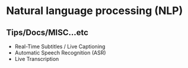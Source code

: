 # Natural language processing (NLP)

## Tips/Docs/MISC...etc

* Real-Time Subtitles / Live Captioning
* Automatic Speech Recognition (ASR)
* Live Transcription